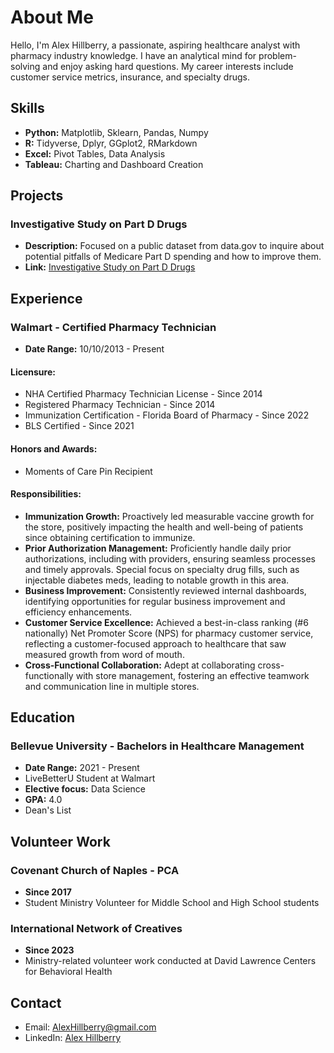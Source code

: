 # About Me

Hello, I'm Alex Hillberry, a passionate, aspiring healthcare analyst with pharmacy industry knowledge. I have an analytical mind for problem-solving and enjoy asking hard questions. My career interests include customer service metrics, insurance, and specialty drugs.

## Skills

- **Python:** Matplotlib, Sklearn, Pandas, Numpy
- **R:** Tidyverse, Dplyr, GGplot2, RMarkdown
- **Excel:** Pivot Tables, Data Analysis
- **Tableau:** Charting and Dashboard Creation

## Projects

### Investigative Study on Part D Drugs

- **Description:** Focused on a public dataset from data.gov to inquire about potential pitfalls of Medicare Part D spending and how to improve them.
- **Link:** [Investigative Study on Part D Drugs](https://rpubs.com/AlexHillberry/1070745)

## Experience

### Walmart - Certified Pharmacy Technician

- **Date Range:** 10/10/2013 - Present

#### Licensure:

- NHA Certified Pharmacy Technician License - Since 2014
- Registered Pharmacy Technician - Since 2014
- Immunization Certification - Florida Board of Pharmacy - Since 2022
- BLS Certified - Since 2021

#### Honors and Awards:

- Moments of Care Pin Recipient

#### Responsibilities:

- **Immunization Growth:** Proactively led measurable vaccine growth for the store, positively impacting the health and well-being of patients since obtaining certification to immunize.
- **Prior Authorization Management:** Proficiently handle daily prior authorizations, including with providers, ensuring seamless processes and timely approvals. Special focus on specialty drug fills, such as injectable diabetes meds, leading to notable growth in this area.
- **Business Improvement:** Consistently reviewed internal dashboards, identifying opportunities for regular business improvement and efficiency enhancements.
- **Customer Service Excellence:** Achieved a best-in-class ranking (#6 nationally) Net Promoter Score (NPS) for pharmacy customer service, reflecting a customer-focused approach to healthcare that saw measured growth from word of mouth.
- **Cross-Functional Collaboration:** Adept at collaborating cross-functionally with store management, fostering an effective teamwork and communication line in multiple stores.

## Education

### Bellevue University - Bachelors in Healthcare Management

- **Date Range:** 2021 - Present
- LiveBetterU Student at Walmart
- **Elective focus:** Data Science
- **GPA:** 4.0
- Dean's List

## Volunteer Work

### Covenant Church of Naples - PCA

- **Since 2017**
- Student Ministry Volunteer for Middle School and High School students

### International Network of Creatives

- **Since 2023**
- Ministry-related volunteer work conducted at David Lawrence Centers for Behavioral Health

## Contact

- Email: [AlexHillberry@gmail.com](mailto:AlexHillberry@gmail.com)
- LinkedIn: [Alex Hillberry](https://www.linkedin.com/in/alexander-hillberry-b7886918a/)
